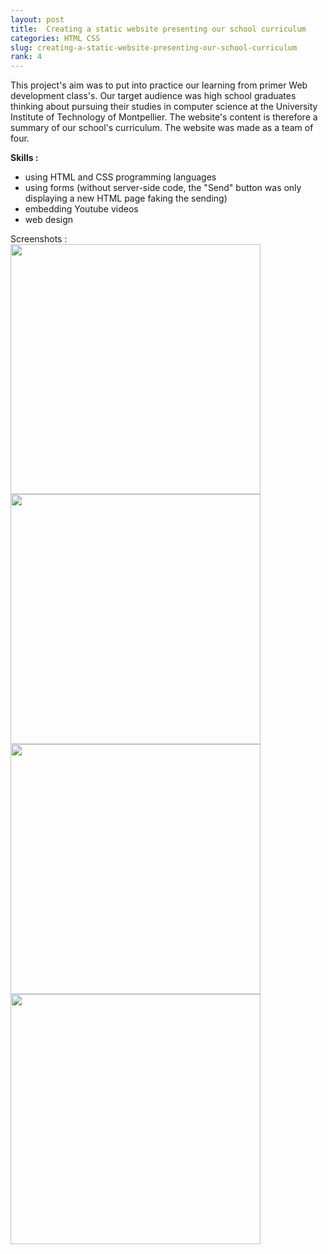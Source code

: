 ```yaml
---
layout: post
title:  Creating a static website presenting our school curriculum
categories: HTML CSS
slug: creating-a-static-website-presenting-our-school-curriculum
rank: 4
---
```


This project's aim was to put into practice our learning from primer Web development class's.
Our target audience was high school graduates thinking about pursuing their studies in computer science at the University Institute of Technology of Montpellier. 
The website's content is therefore a summary of our school's curriculum. The website was made as a team of four.


**Skills :**
- using HTML and CSS programming languages
- using forms (without server-side code, the "Send" button was only displaying a new HTML page faking the sending)
- embedding Youtube videos
- web design

Screenshots :   
<a href="https://alexandrebulatovic.github.io/images/screen-2-html.jpg"> 
	<img src="https://alexandrebulatovic.github.io/images/screen-2-html.jpg" width="400">
</a>
<a href="https://alexandrebulatovic.github.io/images/screen-4-html.jpg"> 
	<img src="https://alexandrebulatovic.github.io/images/screen-4-html.jpg" width="400">
</a>  
<a href="https://alexandrebulatovic.github.io/images/screen-1-html.jpg"> 
	<img src="https://alexandrebulatovic.github.io/images/screen-1-html.jpg" width="400">
</a>
<a href="https://alexandrebulatovic.github.io/images/screen-3-html.jpg"> 
	<img src="https://alexandrebulatovic.github.io/images/screen-3-html.jpg" width="400">
</a>
